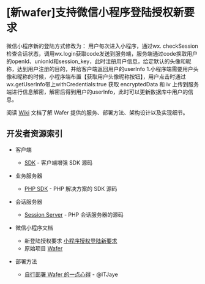 [新wafer]支持微信小程序登陆授权新要求
=========================================


微信小程序新的登陆方式修改为：
用户每次进入小程序，通过wx. checkSession检查会话状态，调用wx.login获取code发送到服务端，服务端通过code换取用户的openId、unionId和session_key，此时注册用户信息，给定默认的头像和昵称，达到用户注册的目的，并给客户端返回用户的userInfo
1.小程序端需要用户头像和昵称的时候，小程序端布置【获取用户头像昵称按钮】，用户点击时通过wx.getUserInfo带上withCredentials:true 获取 encryptedData 和 iv 上传到服务端进行信息解密，解密后得到用户的userInfo，此时可以更新数据库中用户的信息。


阅读 [Wiki](https://github.com/tencentyun/wafer/wiki) 文档了解 Wafer 提供的服务、部署方法、架构设计以及实现细节。

## 开发者资源索引

* 客户端
  - [SDK](https://github.com/ITJaye/wafer-client-sdk) - 客户端增强 SDK 源码
* 业务服务器
  - [PHP SDK](https://github.com/ITJaye/wafer-php-server-sdk) - PHP 解决方案的 SDK 源码
* 会话服务器
  - [Session Server](https://github.com/ITJaye/wafer-session-server) - PHP 会话服务器的源码
* 微信小程序文档
  
  - 新登陆授权要求 [小程序授权登陆新要求](https://developers.weixin.qq.com/blogdetail?action=get_post_info&lang=zh_CN&token=&docid=c45683ebfa39ce8fe71def0631fad26b)
  - 原始项目 [Wafer](https://github.com/tencentyun/wafer)
* 部署方法
  - [自行部署 Wafer 的一点心得](https://github.com/tencentyun/wafer/issues/8) - @ITJaye

